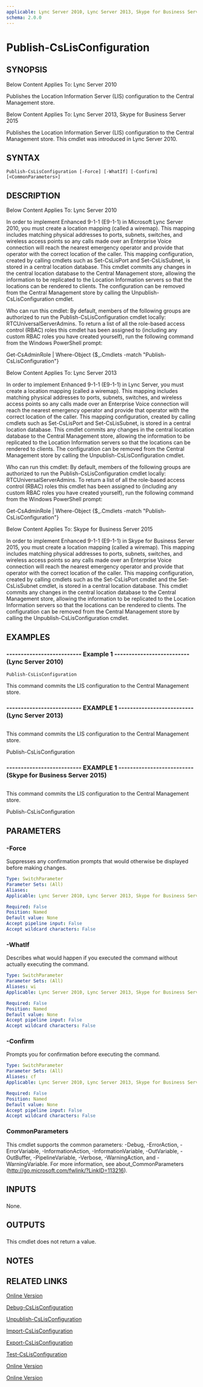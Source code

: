 ```yaml
---
applicable: Lync Server 2010, Lync Server 2013, Skype for Business Server 2015
schema: 2.0.0
---
```


# Publish-CsLisConfiguration

## SYNOPSIS
Below Content Applies To: Lync Server 2010

Publishes the Location Information Server (LIS) configuration to the Central Management store.

Below Content Applies To: Lync Server 2013, Skype for Business Server 2015

Publishes the Location Information Server (LIS) configuration to the Central Management store.
This cmdlet was introduced in Lync Server 2010.



## SYNTAX

```
Publish-CsLisConfiguration [-Force] [-WhatIf] [-Confirm] [<CommonParameters>]
```

## DESCRIPTION
Below Content Applies To: Lync Server 2010

In order to implement Enhanced 9-1-1 (E9-1-1) in Microsoft Lync Server 2010, you must create a location mapping (called a wiremap).
This mapping includes matching physical addresses to ports, subnets, switches, and wireless access points so any calls made over an Enterprise Voice connection will reach the nearest emergency operator and provide that operator with the correct location of the caller.
This mapping configuration, created by calling cmdlets such as Set-CsLisPort and Set-CsLisSubnet, is stored in a central location database.
This cmdlet commits any changes in the central location database to the Central Management store, allowing the information to be replicated to the Location Information servers so that the locations can be rendered to clients.
The configuration can be removed from the Central Management store by calling the Unpublish-CsLisConfiguration cmdlet.

Who can run this cmdlet: By default, members of the following groups are authorized to run the Publish-CsLisConfiguration cmdlet locally: RTCUniversalServerAdmins.
To return a list of all the role-based access control (RBAC) roles this cmdlet has been assigned to (including any custom RBAC roles you have created yourself), run the following command from the Windows PowerShell prompt:

Get-CsAdminRole | Where-Object {$_.Cmdlets -match "Publish-CsLisConfiguration"}

Below Content Applies To: Lync Server 2013

In order to implement Enhanced 9-1-1 (E9-1-1) in Lync Server, you must create a location mapping (called a wiremap).
This mapping includes matching physical addresses to ports, subnets, switches, and wireless access points so any calls made over an Enterprise Voice connection will reach the nearest emergency operator and provide that operator with the correct location of the caller.
This mapping configuration, created by calling cmdlets such as Set-CsLisPort and Set-CsLisSubnet, is stored in a central location database.
This cmdlet commits any changes in the central location database to the Central Management store, allowing the information to be replicated to the Location Information servers so that the locations can be rendered to clients.
The configuration can be removed from the Central Management store by calling the Unpublish-CsLisConfiguration cmdlet.

Who can run this cmdlet: By default, members of the following groups are authorized to run the Publish-CsLisConfiguration cmdlet locally: RTCUniversalServerAdmins.
To return a list of all the role-based access control (RBAC) roles this cmdlet has been assigned to (including any custom RBAC roles you have created yourself), run the following command from the Windows PowerShell prompt:

Get-CsAdminRole | Where-Object {$_.Cmdlets -match "Publish-CsLisConfiguration"}

Below Content Applies To: Skype for Business Server 2015

In order to implement Enhanced 9-1-1 (E9-1-1) in Skype for Business Server 2015, you must create a location mapping (called a wiremap).
This mapping includes matching physical addresses to ports, subnets, switches, and wireless access points so any calls made over an Enterprise Voice connection will reach the nearest emergency operator and provide that operator with the correct location of the caller.
This mapping configuration, created by calling cmdlets such as the Set-CsLisPort cmdlet and the Set-CsLisSubnet cmdlet, is stored in a central location database.
This cmdlet commits any changes in the central location database to the Central Management store, allowing the information to be replicated to the Location Information servers so that the locations can be rendered to clients.
The configuration can be removed from the Central Management store by calling the Unpublish-CsLisConfiguration cmdlet.



## EXAMPLES

### -------------------------- Example 1 -------------------------- (Lync Server 2010)
```
Publish-CsLisConfiguration
```

This command commits the LIS configuration to the Central Management store.

### -------------------------- EXAMPLE 1 -------------------------- (Lync Server 2013)
```

```

This command commits the LIS configuration to the Central Management store.

Publish-CsLisConfiguration

### -------------------------- EXAMPLE 1 -------------------------- (Skype for Business Server 2015)
```

```

This command commits the LIS configuration to the Central Management store.

Publish-CsLisConfiguration

## PARAMETERS

### -Force
Suppresses any confirmation prompts that would otherwise be displayed before making changes.

```yaml
Type: SwitchParameter
Parameter Sets: (All)
Aliases: 
Applicable: Lync Server 2010, Lync Server 2013, Skype for Business Server 2015

Required: False
Position: Named
Default value: None
Accept pipeline input: False
Accept wildcard characters: False
```

### -WhatIf
Describes what would happen if you executed the command without actually executing the command.

```yaml
Type: SwitchParameter
Parameter Sets: (All)
Aliases: wi
Applicable: Lync Server 2010, Lync Server 2013, Skype for Business Server 2015

Required: False
Position: Named
Default value: None
Accept pipeline input: False
Accept wildcard characters: False
```

### -Confirm
Prompts you for confirmation before executing the command.

```yaml
Type: SwitchParameter
Parameter Sets: (All)
Aliases: cf
Applicable: Lync Server 2010, Lync Server 2013, Skype for Business Server 2015

Required: False
Position: Named
Default value: None
Accept pipeline input: False
Accept wildcard characters: False
```

### CommonParameters
This cmdlet supports the common parameters: -Debug, -ErrorAction, -ErrorVariable, -InformationAction, -InformationVariable, -OutVariable, -OutBuffer, -PipelineVariable, -Verbose, -WarningAction, and -WarningVariable. For more information, see about_CommonParameters (http://go.microsoft.com/fwlink/?LinkID=113216).

## INPUTS

###  
None.

## OUTPUTS

###  
This cmdlet does not return a value.

## NOTES

## RELATED LINKS

[Online Version](http://technet.microsoft.com/EN-US/library/54f9d653-075d-4533-b508-231f53b54db4(OCS.14).aspx)

[Debug-CsLisConfiguration]()

[Unpublish-CsLisConfiguration]()

[Import-CsLisConfiguration]()

[Export-CsLisConfiguration]()

[Test-CsLisConfiguration]()

[Online Version](http://technet.microsoft.com/EN-US/library/54f9d653-075d-4533-b508-231f53b54db4(OCS.15).aspx)

[Online Version](http://technet.microsoft.com/EN-US/library/54f9d653-075d-4533-b508-231f53b54db4(OCS.16).aspx)

